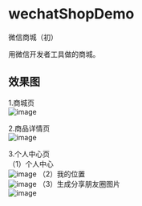 # wechatShopDemo
微信商城（初）

用微信开发者工具做的商城。

效果图
----
1.商城页 <br>
![image](https://github.com/siavia/wechatShopDemo/blob/master/test/preview/001.png)

2.商品详情页 <br>
![image](https://github.com/siavia/wechatShopDemo/blob/master/test/preview/002.png)

3.个人中心页 <br>
（1）个人中心 <br>
![image](https://github.com/siavia/wechatShopDemo/blob/master/test/preview/003.png)
（2）我的位置  <br>
![image](https://github.com/siavia/wechatShopDemo/blob/master/test/preview/004.png)
（3）生成分享朋友圈图片 <br>
![image](https://github.com/siavia/wechatShopDemo/blob/master/test/preview/005.png)
